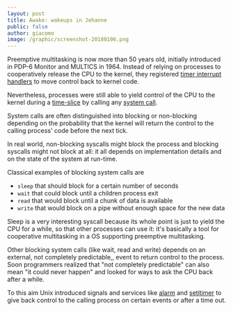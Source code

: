 ```yaml
---
layout: post
title: Awake: wakeups in Jehanne
public: false
author: giacomo
image: /graphic/screenshot-20180106.png
---
```


Preemptive multitasking is now more than 50 years old, initially
introduced in PDP-6 Monitor and MULTICS in 1964. Instead of relying on
processes to cooperatively release the CPU to the kernel, they
registered [timer interrupt handlers](https://en.wikipedia.org/wiki/Interrupt)
to move control back to kernel code.

Nevertheless, processes were still able to yield control of the CPU to
the kernel during a [time-slice](https://en.wikipedia.org/wiki/Preemption_(computing)#Time_slice)
by calling any [system call](https://en.wikipedia.org/wiki/System_call).

System calls are often distinguished into blocking or non-blocking
depending on the probability that the kernel will return the control
to the calling process' code before the next tick.

In real world, non-blocking syscalls might block the process and
blocking syscalls might not block at all: it all depends on
implementation details and on the state of the system at run-time.

Classical examples of blocking system calls are

- `sleep` that should block for a certain number of seconds
- `wait` that could block until a children process exit
- `read` that would block until a chunk of data is available
- `write` that would block on a pipe without enough space for the new data

Sleep is a very interesting syscall because its whole point is just to
yield the CPU for a while, so that other processes can use it: it's
basically a tool for cooperative multitasking in a OS supporting
preemptive multitasking.

Other blocking system calls (like wait, read and write) depends on an
external, not completely predictable,, event to return control to the
process. Soon programmers realized that "not completely predictable"
can also mean "it could never happen" and looked for ways to ask the
CPU back after a while.

To this aim Unix introduced signals and services like
[alarm](http://pubs.opengroup.org/onlinepubs/9699919799/functions/alarm.html) and
[setitimer](http://pubs.opengroup.org/onlinepubs/9699919799/functions/setitimer.html)
to give back control to the calling process on certain events or after
a time out. 
